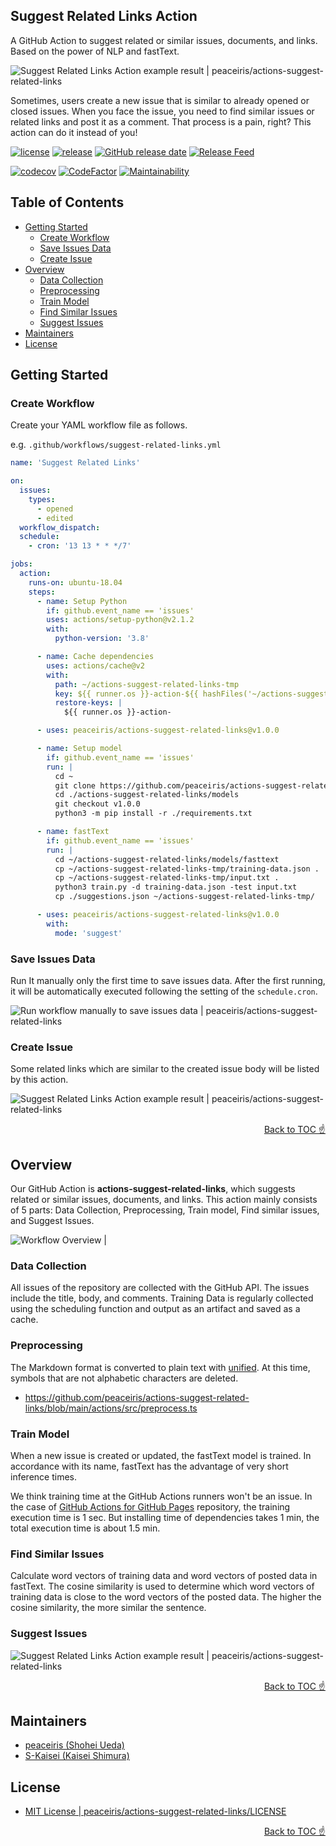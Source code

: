 ## Suggest Related Links Action

A GitHub Action to suggest related or similar issues, documents, and links. Based on the power of NLP and fastText.

![Suggest Related Links Action example result | peaceiris/actions-suggest-related-links](./images/example.jpg)

Sometimes, users create a new issue that is similar to already opened or closed issues. When you face the issue, you need to find similar issues or related links and post it as a comment. That process is a pain, right? This action can do it instead of you!

[![license](https://img.shields.io/github/license/peaceiris/actions-suggest-related-links.svg)](https://github.com/peaceiris/actions-suggest-related-links/blob/main/LICENSE)
[![release](https://img.shields.io/github/release/peaceiris/actions-suggest-related-links.svg)](https://github.com/peaceiris/actions-suggest-related-links/releases/latest)
[![GitHub release date](https://img.shields.io/github/release-date/peaceiris/actions-suggest-related-links.svg)](https://github.com/peaceiris/actions-suggest-related-links/releases)
[![Release Feed](https://img.shields.io/badge/release-feed-yellow)](https://github.com/peaceiris/actions-suggest-related-links/releases.atom)

[![codecov](https://codecov.io/gh/peaceiris/actions-suggest-related-links/branch/main/graph/badge.svg)](https://codecov.io/gh/peaceiris/actions-suggest-related-links)
[![CodeFactor](https://www.codefactor.io/repository/github/peaceiris/actions-suggest-related-links/badge)](https://www.codefactor.io/repository/github/peaceiris/actions-suggest-related-links)
[![Maintainability](https://api.codeclimate.com/v1/badges/4e4b302d2d367b169b85/maintainability)](https://codeclimate.com/github/peaceiris/actions-suggest-related-links/maintainability)



## Table of Contents

<!-- START doctoc generated TOC please keep comment here to allow auto update -->
<!-- DON'T EDIT THIS SECTION, INSTEAD RE-RUN doctoc TO UPDATE -->


- [Getting Started](#getting-started)
  - [Create Workflow](#create-workflow)
  - [Save Issues Data](#save-issues-data)
  - [Create Issue](#create-issue)
- [Overview](#overview)
  - [Data Collection](#data-collection)
  - [Preprocessing](#preprocessing)
  - [Train Model](#train-model)
  - [Find Similar Issues](#find-similar-issues)
  - [Suggest Issues](#suggest-issues)
- [Maintainers](#maintainers)
- [License](#license)

<!-- END doctoc generated TOC please keep comment here to allow auto update -->


## Getting Started

### Create Workflow

Create your YAML workflow file as follows.

e.g. `.github/workflows/suggest-related-links.yml`

```yaml
name: 'Suggest Related Links'

on:
  issues:
    types:
      - opened
      - edited
  workflow_dispatch:
  schedule:
    - cron: '13 13 * * */7'

jobs:
  action:
    runs-on: ubuntu-18.04
    steps:
      - name: Setup Python
        if: github.event_name == 'issues'
        uses: actions/setup-python@v2.1.2
        with:
          python-version: '3.8'

      - name: Cache dependencies
        uses: actions/cache@v2
        with:
          path: ~/actions-suggest-related-links-tmp
          key: ${{ runner.os }}-action-${{ hashFiles('~/actions-suggest-related-links-tmp/training-data.json') }}
          restore-keys: |
            ${{ runner.os }}-action-

      - uses: peaceiris/actions-suggest-related-links@v1.0.0

      - name: Setup model
        if: github.event_name == 'issues'
        run: |
          cd ~
          git clone https://github.com/peaceiris/actions-suggest-related-links.git
          cd ./actions-suggest-related-links/models
          git checkout v1.0.0
          python3 -m pip install -r ./requirements.txt

      - name: fastText
        if: github.event_name == 'issues'
        run: |
          cd ~/actions-suggest-related-links/models/fasttext
          cp ~/actions-suggest-related-links-tmp/training-data.json .
          cp ~/actions-suggest-related-links-tmp/input.txt .
          python3 train.py -d training-data.json -test input.txt
          cp ./suggestions.json ~/actions-suggest-related-links-tmp/

      - uses: peaceiris/actions-suggest-related-links@v1.0.0
        with:
          mode: 'suggest'
```

### Save Issues Data

Run It manually only the first time to save issues data.
After the first running, it will be automatically executed following the setting of the `schedule.cron`.

![Run workflow manually to save issues data | peaceiris/actions-suggest-related-links](./images/manually.jpg)

### Create Issue

Some related links which are similar to the created issue body will be listed by this action.

![Suggest Related Links Action example result | peaceiris/actions-suggest-related-links](./images/example.jpg)

<div align="right"><a href="#table-of-contents">Back to TOC ☝️</a></div>



## Overview

Our GitHub Action is **actions-suggest-related-links**,  which suggests related or similar issues, documents, and links.
This action mainly consists of 5 parts: Data Collection, Preprocessing, Train model, Find similar issues, and Suggest Issues.

![Workflow Overview | ](./images/flow.jpg)

### Data Collection

All issues of the repository are collected with the GitHub API.
The issues include the title, body, and comments.
Training Data is regularly collected using the scheduling function and output as an artifact and saved as a cache.

### Preprocessing

The Markdown format is converted to plain text with [unified].
At this time, symbols that are not alphabetic characters are deleted.

- https://github.com/peaceiris/actions-suggest-related-links/blob/main/actions/src/preprocess.ts

[unified]: https://unifiedjs.com/

### Train Model

When a new issue is created or updated, the fastText model is trained.
In accordance with its name, fastText has the advantage of very short inference times.

We think training time at the GitHub Actions runners won't be an issue.
In the case of [GitHub Actions for GitHub Pages] repository, the training execution time is 1 sec.
But installing time of dependencies takes 1 min, the total execution time is about 1.5 min.

[fastText]: https://fasttext.cc/
[GitHub Actions for GitHub Pages]: https://github.com/peaceiris/actions-gh-pages

### Find Similar Issues

Calculate word vectors of training data and word vectors of posted data in fastText.
The cosine similarity is used to determine which word vectors of training data is close to the word vectors of the posted data.
The higher the cosine similarity, the more similar the sentence.

### Suggest Issues

![Suggest Related Links Action example result | peaceiris/actions-suggest-related-links](./images/example.jpg)

<div align="right"><a href="#table-of-contents">Back to TOC ☝️</a></div>



## Maintainers

- [peaceiris (Shohei Ueda)](https://github.com/peaceiris)
- [S-Kaisei (Kaisei Shimura)](https://github.com/S-Kaisei)



## License

- [MIT License | peaceiris/actions-suggest-related-links/LICENSE](https://github.com/peaceiris/actions-suggest-related-links/blob/main/LICENSE)

<div align="right"><a href="#table-of-contents">Back to TOC ☝️</a></div>
